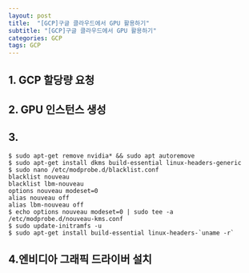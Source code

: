 ```yaml
---
layout: post
title:  "[GCP]구글 클라우드에서 GPU 활용하기"
subtitle: "[GCP]구글 클라우드에서 GPU 활용하기"
categories: GCP
tags: GCP
---
```


## 1. GCP 할당량 요청 

## 2. GPU 인스턴스 생성  

## 3. 

```terminal
$ sudo apt-get remove nvidia* && sudo apt autoremove
$ sudo apt-get install dkms build-essential linux-headers-generic
$ sudo nano /etc/modprobe.d/blacklist.conf  
blacklist nouveau
blacklist lbm-nouveau
options nouveau modeset=0
alias nouveau off
alias lbm-nouveau off
$ echo options nouveau modeset=0 | sudo tee -a /etc/modprobe.d/nouveau-kms.conf
$ sudo update-initramfs -u
$ sudo apt-get install build-essential linux-headers-`uname -r`
```

## 4.엔비디아 그래픽 드라이버 설치